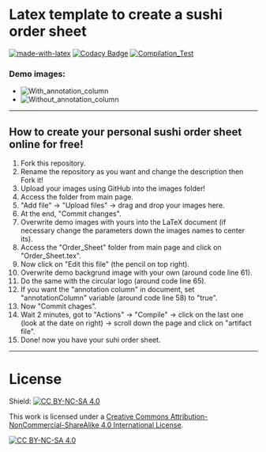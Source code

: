 # Latex template to create a sushi order sheet
[![made-with-latex](https://img.shields.io/badge/Made%20with-LaTeX-1f425f.svg)](https://www.latex-project.org/)
[![Codacy Badge](https://app.codacy.com/project/badge/Grade/5386565587824f159238f15e7043687c)](https://app.codacy.com/gh/R0mb0/Sushi_Order_Sheet/dashboard?utm_source=gh&utm_medium=referral&utm_content=&utm_campaign=Badge_grade)
[![Compilation_Test](https://github.com/R0mb0/Sushi_Order_Sheet/actions/workflows/Compilation_Test.yml/badge.svg)](https://github.com/R0mb0/Sushi_Order_Sheet/actions/workflows/Compilation_Test.yml)

### Demo images:
-   ![With_annotation_column](https://github.com/R0mb0/Sushi_Order_Sheet/blob/main/ReadMe_Images/With_annotation_column.png)  
-   ![Without_annotation_column](https://github.com/R0mb0/Sushi_Order_Sheet/blob/main/ReadMe_Images/Without_annotation_column.png)  

---
## How to create your personal sushi order sheet online for free! 
1.  Fork this repository.
2.  Rename the repository as you want and change the description then Fork it!
3.  Upload your images using GitHub into the images folder!
   1.  Access the folder from main page.
   2.  "Add file" -> "Upload files" -> drag and drop your images here.
   3.  At the end, "Commit changes".
4.  Overwrite demo images with yours into the LaTeX document (if necessary change the parameters down the images names to center its).
   1.  Access the "Order_Sheet" folder from main page and click on "Order_Sheet.tex".
   2.  Now click on "Edit this file" (the pencil on top right).
   3.  Overwrite demo backgrund image with your own (around code line 61).
   4.  Do the same with the circular logo (around code line 65).
   5.  If you want the "annotation column" in document, set "annotationColumn" variable (around code line 58) to "true".
   6.  Now "Commit chages".
5.  Wait 2 minutes, got to "Actions" -> "Compile" -> click on the last one (look at the date on right) -> scroll down the page and click on "artifact file".  
6.  Done! now you have your suhi order sheet.

---

# License
Shield: [![CC BY-NC-SA 4.0][cc-by-nc-sa-shield]][cc-by-nc-sa]

This work is licensed under a
[Creative Commons Attribution-NonCommercial-ShareAlike 4.0 International License][cc-by-nc-sa].

[![CC BY-NC-SA 4.0][cc-by-nc-sa-image]][cc-by-nc-sa]

[cc-by-nc-sa]: http://creativecommons.org/licenses/by-nc-sa/4.0/
[cc-by-nc-sa-image]: https://licensebuttons.net/l/by-nc-sa/4.0/88x31.png
[cc-by-nc-sa-shield]: https://img.shields.io/badge/License-CC%20BY--NC--SA%204.0-lightgrey.svg
